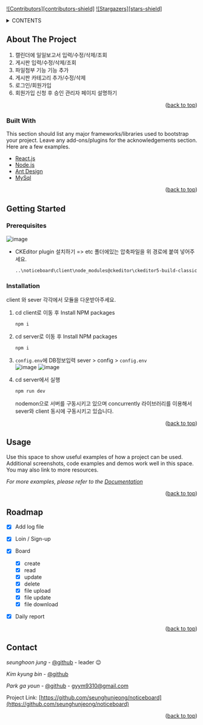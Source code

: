 <div id="top"></div>

<!-- PROJECT SHIELDS -->
<!--
*** I'm using markdown "reference style" links for readability.
*** Reference links are enclosed in brackets [ ] instead of parentheses ( ).
*** See the bottom of this document for the declaration of the reference variables
*** for contributors-url, forks-url, etc. This is an optional, concise syntax you may use.
*** https://www.markdownguide.org/basic-syntax/#reference-style-links
-->
[![Contributors][contributors-shield]](https://github.com/seunghunjeong/noticeboard/graphs/contributors)
[![Stargazers][stars-shield]](https://github.com/seunghunjeong/noticeboard/stargazers)


<!-- TABLE OF CONTENTS -->
<details>
  <summary>CONTENTS</summary>
  <ol>
    <li>
      <a href="#about-the-project">About The Project</a>
      <ul>
        <li><a href="#built-with">Built With</a></li>
      </ul>
    </li>
    <li>
      <a href="#getting-started">Getting Started</a>
      <ul>
        <li><a href="#prerequisites">Prerequisites</a></li>
        <li><a href="#installation">Installation</a></li>
      </ul>
    </li>
    <li><a href="#usage">Usage</a></li>
    <li><a href="#roadmap">Roadmap</a></li>
    <li><a href="#contributing">Contributing</a></li>
    <li><a href="#contact">Contact</a></li>
    <li><a href="#acknowledgments">Acknowledgments</a></li>
  </ol>
</details>


<!-- ABOUT THE PROJECT -->
## About The Project

1. 캘린더에 일일보고서 입력/수정/삭제/조회
2. 게시판 입력/수정/삭제/조회
3. 파일첨부 기능 기능 추가
4. 게시판 카테고리 추가/수정/삭제
5. 로그인/회원가입
6. 회원가입 신청 후 승인 관리자 페이지 설명하기

<p align="right">(<a href="#top">back to top</a>)</p>



### Built With

This section should list any major frameworks/libraries used to bootstrap your project. Leave any add-ons/plugins for the acknowledgements section. Here are a few examples.


* [React.js](https://reactjs.org/)
* [Node.js](https://nodejs.org/en/)
* [Ant Design](https://ant.design/)
* [MySql](https://www.mysql.com/)


<p align="right">(<a href="#top">back to top</a>)</p>



<!-- GETTING STARTED -->
## Getting Started

### Prerequisites

![image](https://user-images.githubusercontent.com/59137000/161226501-f4651266-5dfc-4365-8c1c-091bca7b9d84.png)

* CKEditor plugin 설치하기 => etc 폴더에있는 압축파일을 위 경로에 붙여 넣어주세요.
  ```
  ..\noticeboard\client\node_modules@ckeditor\ckeditor5-build-classic
  ```


### Installation

client 와 sever 각각에서 모듈을 다운받아주세요.

1.  cd client로 이동 후 Install NPM packages
    ```sh
    npm i
    ```
    
2. cd server로 이동 후 Install NPM packages
   ```sh
   npm i
   ```

3. `config.env`에 DB정보입력 sever > config > `config.env`
   <br>
   ![image](https://user-images.githubusercontent.com/59137000/161227997-0a137a99-e606-4149-a31d-35a0f521bbaf.png)
   ![image](https://user-images.githubusercontent.com/59137000/161227784-c3083cf0-0ea2-40f4-8de2-d8e0c72140ae.png)
   
   
4. cd server에서 실행
   ```sh
   npm run dev
   ```
   nodemon으로 서버를 구동시키고 있으며 concurrently 라이브러리를 이용해서 sever와 client 동시에 구동시키고 있습니다.

<p align="right">(<a href="#top">back to top</a>)</p>



<!-- USAGE EXAMPLES -->
## Usage

Use this space to show useful examples of how a project can be used. Additional screenshots, code examples and demos work well in this space. You may also link to more resources.

_For more examples, please refer to the [Documentation](https://example.com)_

<p align="right">(<a href="#top">back to top</a>)</p>



<!-- ROADMAP -->
## Roadmap

- [x] Add log file
- [x] Loin / Sign-up
- [x] Board
    - [x] create
    - [x] read
    - [x] update
    - [x] delete
    - [x] file upload
    - [x] file update
    - [x] file download
- [x] Daily report
   

<p align="right">(<a href="#top">back to top</a>)</p>


<!-- CONTACT -->
## Contact


*seunghoon jung* - [@github](https://github.com/seunghunjeong) - leader 😉

*Kim kyung bin* - [@github](https://github.com/Kim-kyung-bin)

*Park ga youn* - [@github](https://github.com/ga-youn) - gyym9310@gmail.com


Project Link: [https://github.com/seunghunjeong/noticeboard](https://github.com/seunghunjeong/noticeboard)

<p align="right">(<a href="#top">back to top</a>)</p>


